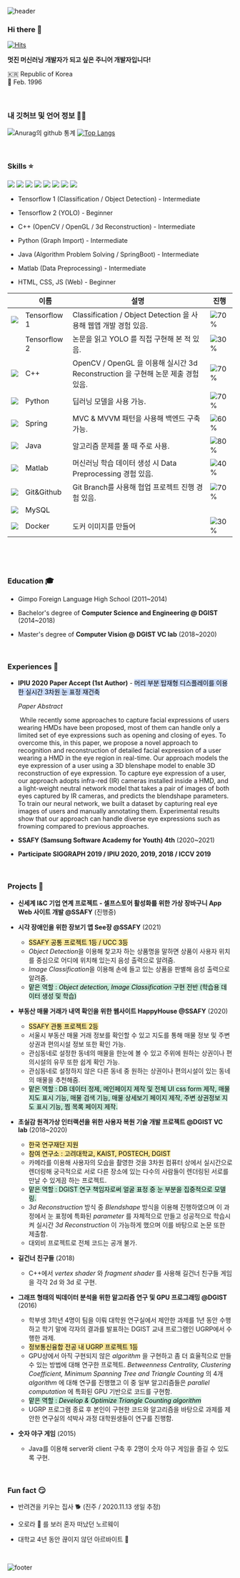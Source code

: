 

![header](https://capsule-render.vercel.app/api?type=wave&color=ffb6c1&height=200&section=header&fontSize=90)

### Hi there 👋

[![Hits](https://hits.seeyoufarm.com/api/count/incr/badge.svg?url=https%3A%2F%2Fgithub.com%2Fseoyounji&count_bg=%23FFBA37&title_bg=%23555555&icon=&icon_color=%23E7E7E7&title=hits&edge_flat=false)](https://hits.seeyoufarm.com)

**멋진 머신러닝 개발자가 되고 싶은 주니어 개발자입니다!**

 🇰🇷 Republic of Korea  
🎂 Feb. 1996                                         

​                                                                                                                           

### 내 깃허브 및 언어 정보 👩‍💻 

![ Anurag의 github 통계 ](https://github-readme-stats.vercel.app/api?username=seoyounji&hide=prs&show_icons=true&hide_border=true&title_color=000)
[![Top Langs](https://github-readme-stats.vercel.app/api/top-langs/?username=seoyounji&hide=html,CSS&count_private=true)](https://github.com/anuraghazra/github-readme-stats)

​                                 

### Skills :star:

<a href=""><img src="https://img.icons8.com/color/48/000000/tensorflow.png"/></a>    <img src="https://img.icons8.com/color/48/000000/c-plus-plus-logo.png"/>    <img src="https://img.icons8.com/color/48/000000/python.png"/>    <img src="https://img.icons8.com/color/48/000000/spring-logo.png"/>    <img src="https://img.icons8.com/fluent/48/000000/matlab.png"/>    <a href=""><img src="https://img.icons8.com/color/40/000000/git.png"/></a>   <img src="https://img.icons8.com/color/40/000000/linux.png"/>    <img src="https://img.icons8.com/ios-filled/40/000000/mysql-logo.png"/> 

- Tensorflow 1 (Classification / Object Detection) - Intermediate

- Tensorflow 2 (YOLO) - Beginner

- C++ (OpenCV / OpenGL / 3d Reconstruction) - Intermediate

- Python (Graph Import) - Intermediate

- Java (Algorithm Problem Solving / SpringBoot) - Intermediate

- Matlab (Data Preprocessing) - Intermediate

- HTML, CSS, JS (Web) - Beginner  


|                                                              | 이름         | 설명                                                         | 진행                                |
| ------------------------------------------------------------ | ------------ | ------------------------------------------------------------ | ----------------------------------- |
| <img src="https://img.icons8.com/color/48/000000/tensorflow.png"/> | Tensorflow 1 | Classification / Object Detection 을 사용해 웹앱 개발 경험 있음. | ![70%](https://progress-bar.dev/70) |
|                                                              | Tensorflow 2 | 논문을 읽고 YOLO 를 직접 구현해 본 적 있음.                  | ![30%](https://progress-bar.dev/30) |
| <img src="https://img.icons8.com/color/48/000000/c-plus-plus-logo.png"/> | C++          | OpenCV / OpenGL 을 이용해 실시간 3d Reconstruction 을 구현해 논문 제출 경험 있음. | ![70%](https://progress-bar.dev/70) |
| <img src="https://img.icons8.com/color/48/000000/python.png"/> | Python       | 딥러닝 모델을 사용 가능.                                     | ![70%](https://progress-bar.dev/70) |
| <img src="https://img.icons8.com/color/48/000000/spring-logo.png"/> | Spring       | MVC & MVVM 패턴을 사용해 백엔드 구축 가능.                   | ![60%](https://progress-bar.dev/60) |
| <img src="https://img.icons8.com/nolan/64/java-eclipse.png"/> | Java         | 알고리즘 문제를 풀 때 주로 사용.                             | ![80%](https://progress-bar.dev/80) |
| <img src="https://img.icons8.com/fluent/48/000000/matlab.png"/> | Matlab       | 머신러닝 학습 데이터 생성 시 Data Preprocessing 경험 있음.   | ![40%](https://progress-bar.dev/40) |
| ![](https://img.icons8.com/color/24/000000/git.png)          | Git&Github   | Git Branch를 사용해 협업 프로젝트 진행 경험 있음.            | ![70%](https://progress-bar.dev/70) |
| <img src="https://img.icons8.com/ios-filled/40/000000/mysql-logo.png"/> | MySQL        |                                                              |                                     |
| <img src="https://img.icons8.com/dusk/64/000000/docker.png"/> | Docker       | 도커 이미지를 만들어                                         | ![30%](https://progress-bar.dev/30) |

​                                                                                   

​                                                                                                                                                                                                                                                                                                                                                                                                                                                                                                                                                                                                                                                                                                                                                                                                                                                                                                                                                                                                                                                                                                                                                                                                                                                                                                                                                                                                                                                                                                                                                                                                                                                                                                                                                                                                                                                                                                                                                                                                                                                                                                                                                                                       

### Education 🎓

- Gimpo Foreign Language High School (2011~2014)

- Bachelor's degree of **Computer Science and Engineering @ DGIST** (2014~2018)

- Master's degree of **Computer Vision @ DGIST VC lab** (2018~2020)

  ​                                

### Experiences :mega:

- **IPIU 2020 Paper Accept (1st Author)** - <mark style="background-color: #CCDDFF">머리 부분 탑재형 디스플레이를 이용한 실시간 3차원 눈 표정 재건축</mark>

  *Paper Abstract*

  ​	While recently some approaches to capture facial expressions of users wearing HMDs have been proposed, most of them can handle only a limited set of eye expressions such as opening and closing of eyes. To overcome this, in this paper, we propose a novel approach to recognition and reconstruction of detailed facial expression of a user wearing a HMD in the eye region in real-time. Our approach models the eye expression of a user using a 3D blenshape model to enable 3D reconstruction of eye expression. To capture eye expression of a user, our approach adopts infra-red (IR) cameras installed inside a HMD, and a light-weight neutral network model that takes a pair of images of both eyes captured by IR cameras, and predicts the blendshape parameters. To train our neural network, we built a dataset by capturing real eye images of users and manually annotating them. Experimental results show that our approach can handle diverse eye expressions such as frowning compared to previous approaches. 

- **SSAFY (Samsung Software Academy for Youth) 4th** (2020~2021)  
  
- **Participate SIGGRAPH 2019 / IPIU 2020, 2019, 2018 / ICCV 2019**
  
  ​                                         
  

### Projects :rainbow:

- **신세계 I&C 기업 연계 프로젝트 - 셀프스토어 활성화를 위한 가상 장바구니 App Web 사이트 개발 @SSAFY** (진행중)

- **시각 장애인을 위한 장보기 앱 See장 @SSAFY** (2021)

  - <mark style="background-color: #FFEBA0">SSAFY 공통 프로젝트 1등 / UCC 3등</mark>
  - *Object Detection*을 이용해 찾고자 하는 상품명을 말하면 상품이 사용자 위치를 중심으로 어디에 위치해 있는지 음성 출력으로 알려줌.
  - *Image Classification*을 이용해 손에 들고 있는 상품을 판별해 음성 출력으로 알려줌.
  - <mark style="background-color: #CCEEDD">맡은 역할 : *Object detection, Image Classification* 구현 전반 (학습용 데이터 생성 및 학습)</mark>

- **부동산 매물 거래가 내역 확인을 위한 웹사이트 HappyHouse @SSAFY** (2020)

  - <mark style="background-color: #FFEBA0">SSAFY 관통 프로젝트 2등</mark>
  - 서울시 부동산 매물 거래 정보를 확인할 수 있고 지도를 통해 매물 정보 및 주변 상권과 편의시설 정보 또한 확인 가능.
  - 관심동네로 설정한 동네의 매물을 한눈에 볼 수 있고 주위에 원하는 상권이나 편의시설의 유무 또한 쉽게 확인 가능.
  - 관심동네로 설정하지 않은 다른 동네 중 원하는 상권이나 편의시설이 있는 동네의 매물을 추천해줌.
  - <mark style="background-color: #CCEEDD">맡은 역할 : DB 데이터 정제, 메인페이지 제작 및 전체 UI css form 제작, 매물 지도 표시 기능, 매물 검색 기능, 매물 상세보기 페이지 제작, 주변 상권정보 지도 표시 기능, 찜 목록 페이지 제작.</mark>

- **초실감 원격가상 인터랙션을 위한 사용자 복원 기술 개발 프로젝트 @DGIST VC lab** (2018~2020)

  - <mark style="background-color: #FFEBA0">한국 연구재단 지원</mark>
  - <mark style="background-color: #FFEBA0">참여 연구소 : 고려대학교, KAIST, POSTECH, DGIST</mark>
  - 카메라를 이용해 사용자의 모습을 촬영한 것을 3차원 컴퓨터 상에서 실시간으로 렌더링해 궁극적으로 서로 다른 장소에 있는 다수의 사람들이 렌더링된 서로를 만날 수 있게끔 하는 프로젝트.
  - <mark style="background-color: #CCEEDD">맡은 역할 : DGIST 연구 책임자로써 얼굴 표정 중 눈 부분을 집중적으로 모델링.</mark>
  - *3d Reconstruction* 방식 중 *Blendshape* 방식을 이용해 진행하였으며 이 과정에서 눈 표정에 특화된 *parameter* 를 자체적으로 만들고 성공적으로 학습시켜 실시간 *3d Reconstruction* 이 가능하게 했으며 이를 바탕으로 논문 또한 제출함.
  - 대외비 프로젝트로 전체 코드는 공개 불가.

- **길건너 친구들** (2018)

  - C++에서 *vertex shader* 와 *fragment shader* 를 사용해 길건너 친구들 게임을 각각 2d 와 3d 로 구현.

- **그래프 형태의 빅데이터 분석을 위한 알고리즘 연구 및 GPU 프로그래밍 @DGIST** (2016)

  - 학부생 3학년 4명이 팀을 이뤄 대학원 연구실에서 제안한 과제를 1년 동안 수행하고 학기 말에 각자의 결과를 발표하는 DGIST 교내 프로그램인 UGRP에서 수행한 과제.
  - <mark style="background-color: #FFEBA0">정보통신융합 전공 내 UGRP 프로젝트 1등</mark>
  - GPU상에서 아직 구현되지 않은 *algorithm* 을 구현하고 좀 더 효율적으로 만들 수 있는 방법에 대해 연구한 프로젝트. *Betweenness Centrality, Clustering Coefficient, Minimum Spanning Tree and Triangle  Counting* 의 4개 *algorithm* 에 대해 연구를 진행했고 이 중 일부 알고리즘들은 *parallel  computation* 에 특화된 GPU 기반으로 코드를 구현함. 
  - <mark style="background-color: #CCEEDD">맡은 역할 : *Develop & Optimize Triangle Counting algorithm*</mark>
  - UGRP 프로그램 종료 후 본인이 구현한 코드와 알고리즘을 바탕으로 과제를 제안한 연구실의 석박사 과정 대학원생들이 연구를 진행함.

- **숫자 야구 게임** (2015)

  - Java를 이용해 server와 client 구축 후 2명이 숫자 야구 게임을 즐길 수 있도록 구현.


​                            

### Fun fact :smirk:

- ️반려견을 키우는 집사 :dog2: (진주 / 2020.11.13 생일 추정)

- 오로라 :stars: 를 보러 혼자 떠났던 노르웨이

- 대학교 4년 동안 끊이지 않던 아르바이트 :running:

  ​                               



![footer](https://capsule-render.vercel.app/api?type=wave&color=83dcb7&height=200&section=footer&fontSize=90)